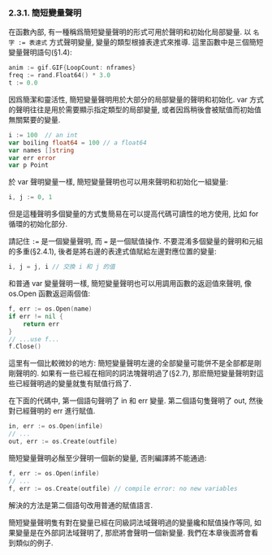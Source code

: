 ### 2.3.1. 簡短變量聲明

在函數內部, 有一種稱爲簡短變量聲明的形式可用於聲明和初始化局部變量. 以 `名字 := 表達式` 方式聲明變量, 變量的類型根據表達式來推導. 這里函數中是三個簡短變量聲明語句(§1.4):

```Go
anim := gif.GIF{LoopCount: nframes}
freq := rand.Float64() * 3.0
t := 0.0
```

因爲簡潔和靈活性, 簡短變量聲明用於大部分的局部變量的聲明和初始化. var 方式的聲明往往是用於需要顯示指定類型的局部變量, 或者因爲稍後會被賦值而初始值無關緊要的變量.


```Go
i := 100  // an int
var boiling float64 = 100 // a float64
var names []string
var err error
var p Point
```

於 var 聲明變量一樣, 簡短變量聲明也可以用來聲明和初始化一組變量:

```Go
i, j := 0, 1
```

但是這種聲明多個變量的方式隻簡易在可以提高代碼可讀性的地方使用, 比如 for 循環的初始化部分.

請記住 `:=` 是一個變量聲明, 而 `=` 是一個賦值操作. 不要混淆多個變量的聲明和元組的多重(§2.4.1), 後者是將右邊的表達式值賦給左邊對應位置的變量:

```Go
i, j = j, i // 交換 i 和 j 的值
```

和普通 var 變量聲明一樣, 簡短變量聲明也可以用調用函數的返迴值來聲明, 像 os.Open 函數返迴兩個值:

```Go
f, err := os.Open(name)
if err != nil {
	return err
}
// ...use f...
f.Close()
```

這里有一個比較微妙的地方: 簡短變量聲明左邊的全部變量可能併不是全部都是剛剛聲明的. 如果有一些已經在相同的詞法塊聲明過了(§2.7), 那麽簡短變量聲明對這些已經聲明過的變量就隻有賦值行爲了.

在下面的代碼中, 第一個語句聲明了 in 和 err 變量. 第二個語句隻聲明了 out, 然後對已經聲明的 err 進行賦值.

```Go
in, err := os.Open(infile)
// ...
out, err := os.Create(outfile)
```

簡短變量聲明必鬚至少聲明一個新的變量, 否則編譯將不能通過:

```Go
f, err := os.Open(infile)
// ...
f, err := os.Create(outfile) // compile error: no new variables
```

解決的方法是第二個語句改用普通的賦值語言.

簡短變量聲明隻有對在變量已經在同級詞法域聲明過的變量纔和賦值操作等同, 如果變量是在外部詞法域聲明了, 那麽將會聲明一個新變量. 我們在本章後面將會看到類似的例子.


